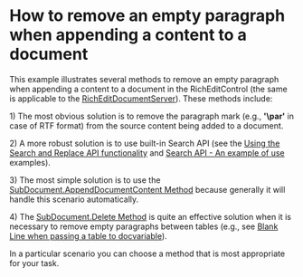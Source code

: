 # How to remove an empty paragraph when appending a content to a document


<p>This example illustrates several methods to remove an empty paragraph when appending a content to a document in the RichEditControl (the same is applicable to the <a href="http://documentation.devexpress.com/#CoreLibraries/clsDevExpressXtraRichEditRichEditDocumentServertopic"><u>RichEditDocumentServer</u></a>). These methods include:</p><p>1) The most obvious solution is to remove the paragraph mark (e.g., <strong>'\par'</strong> in case of RTF format) from the source content being added to a document. </p><p>2) A more robust solution is to use built-in Search API (see the <a href="https://www.devexpress.com/Support/Center/p/E1677">Using the Search and Replace API functionality</a> and <a href="https://www.devexpress.com/Support/Center/p/E3147">Search API - An example of use</a> examples).</p><p>3) The most simple solution is to use the <a href="http://documentation.devexpress.com/#CoreLibraries/DevExpressXtraRichEditAPINativeSubDocument_AppendDocumentContenttopic"><u>SubDocument.AppendDocumentContent Method</u></a> because generally it will handle this scenario automatically.</p><p>4) The <a href="http://documentation.devexpress.com/#CoreLibraries/DevExpressXtraRichEditAPINativeSubDocument_Deletetopic"><u>SubDocument.Delete Method</u></a> is quite an effective solution when it is necessary to remove empty paragraphs between tables (e.g., see <a href="https://www.devexpress.com/Support/Center/p/Q356749">Blank Line when passing a table to docvariable</a>).</p><p>In a particular scenario you can choose a method that is most appropriate for your task.</p>

<br/>


